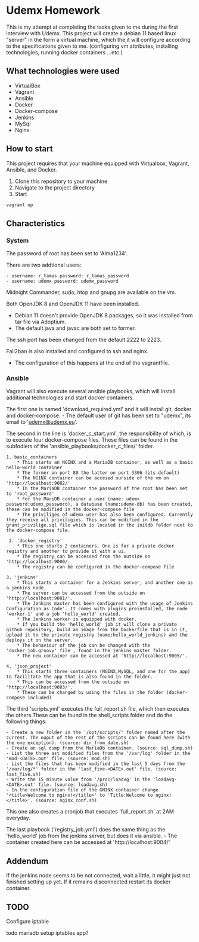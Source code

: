 # Udemx Homework

This is my attempt at completing the tasks given to me during the first interview with Udemx.
This project will create a debian 11 based linux "server" in the form a virtual machine, which the,it will configure according to the specifications given to me.
(configuring vm attributes, installing technologies, running docker containers ...etc.)

## What technologies were used

- VirtualBox
- Vagrant
- Ansible
- Docker
- Docker-compose
- Jenkins
- MySql
- Nginx

## How to start

This project requires that your machine equipped with Virtualbox, Vagrant, Ansible, and Docker.

1. Clone this repository to your machine
2. Navigate to the project directory
3. Start
  ```sh
  vagrant up
  ```

## Characteristics

### System

The password of root has been set to 'Alma1234'.

There are two addtional users:

    - username: r_tamas password: r_tamas_password
    - username: udemx password: udemx_password

Midnight Commander, sudo, htop and gnupg are available on the vm.

Both OpenJDK 8 and OpenJDK 11 have been installed.
  - Debian 11 doesn't provide OpenJDK 8 packages, so it was installed from tar file via Adoptium.
  - The default java and javac are both set to former.

The ssh port has been changed from the default 2222 to 2223.

Fail2ban is also installed and configured to ssh and nginx.
  - The configuration of this happens at the end of the vagrantfile.

### Ansible

Vagrant will also execute several ansible playbooks, which will install additional technologies and start docker containers.

The first one is named 'download_required.yml' and it will install git, docker and docker-compose.
    - The default user of git has been set to "udemx", its email to 'udemx@udemx.eu'.

The second in the line is 'docker_c_start.yml', the responsibility of which, is to execute four docker-compose files. These files can be found in the subfodlers of the 'ansible_playbooks/docker_c_files/' folder.

    1. basic_containers
        * This starts an NGINX and a MariaDB container, as well as a basic hello-world container
        * The former on port 80 the latter on port 3306 (its default)
        * The NGINX container can be accesed ourside of the vm on 'http://localhost:9002/'
        * In the MariaDB container the password of the root has been set to 'root_password' 
        * For the MariDB container a user (name: udemx password:udemx_password), a database (name:udemx-db) has been created, these can be modified in the docker-compose file
        * The priviliges of udemx user has also been configured. Currently they receive all priviligies. This can be modified in the grant_privilige.sql file which is located in the initdb folder next to the docker-compose file.

     2. 'docker_registry'
        * This one starts 2 containers. One is for a private docker registry and another to provide it with a ui. 
        * The registry can be accessed from the outside on 'http://localhost:9000/.
        * The registry can be configured in the docker-compose file

    3. 'jenkins' 
        * This starts a container for a Jenkins server, and another one as a jenkins node.
        * The server can be accessed from the outside on 'http://localhost:9001/'.  
        * The Jenkins master has been configured with the usage of Jenkins Configuration as Code'. It comes with plugins preinstalled, the node 'worker-1' and a job 'hello_world' created.
        * The Jenkins worker is equipped with docker.
        * If you build the 'hello_world' job it will clone a private github repository, build an image from the Dockerfile that is in it, upload it to the private registry (name:hello_world_jenkins) and the deploys it on the server.
        * The behaviour of the job can be changed with the 'docker_job.groovy' file , found in the jenkins_master folder.
        * The new container can be accessed at 'http://localhost:9005/'.

    4. 'json_project' 
        * This starts three containers (NGINX,MySQL, and one for the app) to facilitate the app that is also found in the folder.
        * This can be accessed from the outside on 'http://localhost:9003/'.
        * These can be changed by using the files in the folder (docker-compose included)

The third 'scripts.yml' executes the full_report.sh file, which then executes the others.These can be found in the shell_scripts folder and do the following things: 

    - Create a new folder in the '/opt/scripts/' folder named after the current. The ouput of the rest of the scripts can be found here (with the one exception). (source: dir_from_date.sh)
    - Create an sql dump from the MariaDb container. (source: sql_dump.sh)
    - List the three ast modified files from the '/var/log' folder in the 'mod-<DATE>.out' file. (source: mod.sh)
    - List the files that has been modified in the last 5 days from the '/var/log/*' folder in the 'last_five-<DATE>.out' file. (source: last_five.sh)
    - Write the 15 minute value from '/proc/loadvg' in the 'loadavg-<DATE>.out' file. (source: loadavg.sh)
    - In the configuration file of the GNINX container change '<title>Welcome to nginx!</title>' to 'Title:Welcome to nginx!</title>'. (source: nginx_conf.sh)
    
This one also creates a cronjob that executes 'full_report.sh' at 2AM everyday.

The last playbook ('registry_job.yml') does the same thing as the 'hello_world' job from the jenkins server, but does it via ansible.
    - The container created here can be accessed at 'http://localhost:9004/'
    

## Addendum

If the jenkins node seems to be not connected, wait a little, it might just not finished setting up yet.
If it remains disconnected restart its docker container.

## TODO

Configure iptable

todo mariadb setup
iptables
app?

